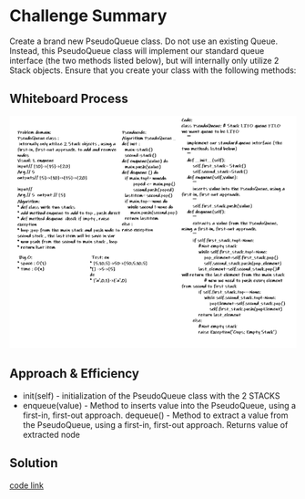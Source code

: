 # Challenge Summary
<!-- Description of the challenge -->
Create a brand new PseudoQueue class. Do not use an existing Queue. Instead, this PseudoQueue class will implement our standard queue interface (the two methods listed below), but will internally only utilize 2 Stack objects. Ensure that you create your class with the following methods:


## Whiteboard Process
<!-- Embedded whiteboard image -->
![stacks with queue](../../../img/Stockwithqueue.PNG)
## Approach & Efficiency
<!-- What approach did you take? Why? What is the Big O space/time for this approach? -->
* init(self) - initialization of the PseudoQueue class with the 2 STACKS
* enqueue(value) - Method to inserts value into the PseudoQueue, using a first-in, first-out approach.
dequeue() - Method to extract a value from the PseudoQueue, using a first-in, first-out approach. Returns value of extracted node
## Solution
<!-- Show how to run your code, and examples of it in action -->
[code link](../../challenges/queue_with_stacks/queue_with_stacks.py)